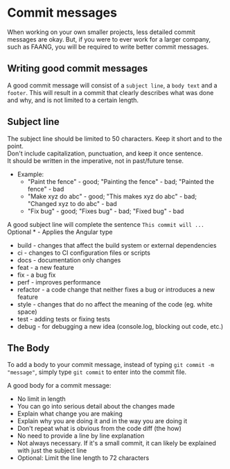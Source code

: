 # Commit messages

When working on your own smaller projects, less detailed commit messages are okay. But, if you were to ever work for a larger company, such as FAANG, you will be required to write better commit messages.

## Writing good commit messages

A good commit message will consist of a `subject line`, a `body text` and a `footer`. This will result in a commit that clearly describes what was done and why, and is not limited to a certain length.

## Subject line

The subject line should be limited to 50 characters. Keep it short and to the point.  
Don't include capitalization, punctuation, and keep it once sentence.  
It should be written in the imperative, not in past/future tense.
  - Example:
    - "Paint the fence" - good; "Painting the fence" - bad; "Painted the fence" - bad
    - "Make xyz do abc" - good; "This makes xyz do abc" - bad; "Changed xyz to do abc" - bad
    - "Fix bug" - good; "Fixes bug" - bad; "Fixed bug" - bad  

A good subject line will complete the sentence `This commit will ...`  
Optional * - Applies the Angular type  
  - build - changes that affect the build system or external dependencies
  - ci - changes to CI configuration files or scripts
  - docs - documentation only changes
  - feat - a new feature
  - fix - a bug fix
  - perf - improves performance
  - refactor - a code change that neither fixes a bug or introduces a new feature
  - style - changes that do no affect the meaning of the code (eg. white space)
  - test - adding tests or fixing tests
  - debug - for debugging a new idea (console.log, blocking out code, etc.)

## The Body

To add a body to your commit message, instead of typing `git commit -m "message"`, simply type `git commit` to enter into the commit file.

A good body for a commit message:
- No limit in length
- You can go into serious detail about the changes made
- Explain what change you are making
- Explain why you are doing it and in the way you are doing it
- Don't repeat what is obvious from the code diff (the how)
- No need to provide a line by line explanation
- Not always necessary. If it's a small commit, it can likely be explained with just the subject line
- Optional: Limit the line length to 72 characters

